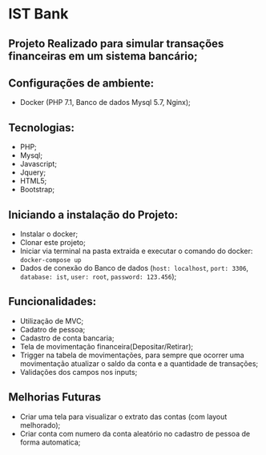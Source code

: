 # IST Bank

## Projeto Realizado para simular transações financeiras em um sistema bancário;

## Configurações de ambiente:
- Docker (PHP 7.1, Banco de dados Mysql 5.7, Nginx);

## Tecnologias:
- PHP;
- Mysql;
- Javascript;
- Jquery;
- HTML5;
- Bootstrap;

## Iniciando a instalação do Projeto:
- Instalar o docker;
- Clonar este projeto;
- Iniciar via terminal na pasta extraida e executar o comando do docker: `docker-compose up`
- Dados de conexão do Banco de dados (`host: localhost`, `port: 3306`, `database: ist`, `user: root`, `password: 123.456`);

## Funcionalidades:
- Utilização de MVC;
- Cadatro de pessoa;
- Cadastro de conta bancaria;
- Tela de movimentação financeira(Depositar/Retirar);
- Trigger na tabela de movimentações, para sempre que ocorrer uma movimentação atualizar o saldo da conta e a quantidade de transações;
- Validações dos campos nos inputs;

## Melhorias Futuras
- Criar uma tela para visualizar o extrato das contas (com layout melhorado);
- Criar conta com numero da conta aleatório no cadastro de pessoa de forma automatica;
